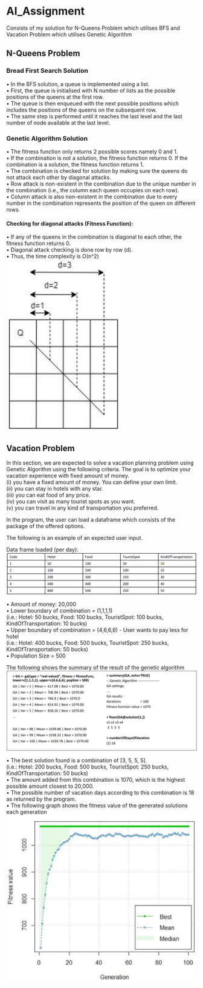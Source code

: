 # AI_Assignment
Consists of my solution for N-Queens Problem which utilises BFS and Vacation Problem which utilises Genetic Algorithm

## N-Queens Problem
### Bread First Search Solution
• In the BFS solution, a queue is implemented using a list. \
• First, the queue is initialised with N number of lists as the possible
positions of the queens at the first row. \
• The queue is then enqueued with the next possible positions which
includes the positions of the queens on the subsequent row. \
• The same step is performed until it reaches the last level and the last
number of node available at the last level. 

### Genetic Algorithm Solution
• The fitness function only returns 2 possible scores namely 0 and 1. \
• If the combination is not a solution, the fitness function returns 0. If the combination is a solution, the fitness function returns 1. \
• The combination is checked for solution by making sure the queens do not attack each other by diagonal attacks. \
• Row attack is non-existent in the combination due to the unique number in the combination (i.e., the column each queen occupies on each row). \
• Column attack is also non-existent in the combination due to every number in the combination represents the position of the queen on different rows.

#### Checking for diagonal attacks (Fitness Function):
• If any of the queens in the combination is diagonal to each other, the fitness
function returns 0. \
• Diagonal attack checking is done row by row (d). \
• Thus, the time complexity is O(n^2)\
![NQueensGAFitnessFunction](https://github.com/jacklynlxq/AI_Assignment/blob/master/images/NQueenFitnessFunction.PNG)

## Vacation Problem

In this section, we are expected to solve a vacation planning problem using Genetic Algorithm using the following
criteria. The goal is to optimize your vacation experience with fixed amount of money.\
(i) you have a fixed amount of money. You can define your own limit.\
(ii) you can stay in hotels with any star.\
(iii) you can eat food of any price.\
(iv) you can visit as many tourist spots as you want.\
(v) you can travel in any kind of transportation you preferred.

In the program, the user can load a dataframe which consists of the package of the offered options.

The following is an example of an expected user input.

Data frame loaded (per day):
![vacationProblemDataframe](https://github.com/jacklynlxq/AI_Assignment/blob/master/images/vacationProblemDataframe.PNG)

• Amount of money: 20,000\
• Lower boundary of combination = (1,1,1,1)\
(i.e.: Hotel: 50 bucks, Food: 100 bucks, TouristSpot: 100 bucks, KindOfTransportation: 10 bucks)\
• Upper boundary of combination = (4,6,6,6) - User wants to pay less for hotel\
(i.e.: Hotel: 400 bucks, Food: 500 bucks, TouristSpot: 250 bucks, KindOfTransportation: 50 bucks)\
• Population Size = 500

The following shows the summary of the result of the genetic algorithm\
![vacationProblemGAExample](https://github.com/jacklynlxq/AI_Assignment/blob/master/images/vacationProblemGAExample.PNG)

• The best solution found is a combination of [3, 5, 5, 5]. \
(i.e.: Hotel: 200 bucks, Food: 500 bucks, TouristSpot: 250 bucks, KindOfTransportation: 50 bucks)\
• The amount added from this combination is 1070, which is the highest possible amount closest to 20,000. \
• The possible number of vacation days according to this combination is 18 as returned by the program.\
• The following graph shows the fitness value of the generated solutions each generation
![vacationProblemGAResult](https://github.com/jacklynlxq/AI_Assignment/blob/master/images/vacationProblemGAResult.PNG)
